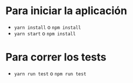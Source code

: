 # Para iniciar la aplicación
- `yarn install` o `npm install`
- `yarn start` o `npm install`

# Para correr los tests
- `yarn run test` o `npm run test`